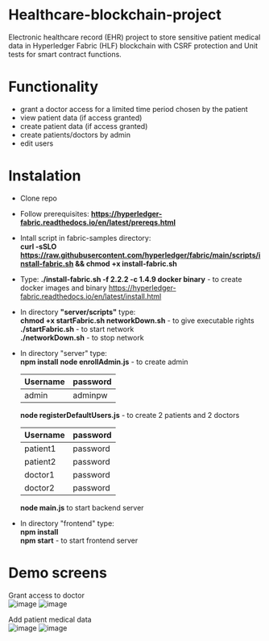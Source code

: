 # Healthcare-blockchain-project
Electronic healthcare record (EHR) project to store sensitive patient medical data in Hyperledger Fabric (HLF) blockchain with CSRF protection and Unit tests for smart contract functions.

# Functionality
- grant a doctor access for a limited time period chosen by the patient
- view patient data (if access granted)
- create patient data (if access granted)
- create patients/doctors by admin
- edit users

# Instalation
- Clone repo
- Follow prerequisites: **https://hyperledger-fabric.readthedocs.io/en/latest/prereqs.html**
- Intall script in fabric-samples directory:  
  **curl -sSLO https://raw.githubusercontent.com/hyperledger/fabric/main/scripts/install-fabric.sh && chmod +x install-fabric.sh**
- Type: **./install-fabric.sh -f 2.2.2 -c 1.4.9 docker binary** - to create docker images and binary https://hyperledger-fabric.readthedocs.io/en/latest/install.html
- In directory **"server/scripts"** type:  
  **chmod +x startFabric.sh networkDown.sh** - to give executable rights  
  **./startFabric.sh** - to start network  
  **./networkDown.sh** - to stop network  
- In directory "server" type:  
  **npm install**
  **node enrollAdmin.js** - to create admin  

  | Username | password |
  | --- | --- |
  | admin | adminpw |  

  **node registerDefaultUsers.js** - to create 2 patients and 2 doctors  

  | Username | password |
  | --- | --- |
  | patient1 | password |
  | patient2 | password |
  | doctor1 | password |
  | doctor2 | password |
  
  **node main.js** to start backend server
 - In directory "frontend" type:  
   **npm install**  
   **npm start** - to start frontend server  
 
 # Demo screens
 Grant access to doctor  
![image](https://github.com/raczylos/Healthcare-blockchain-project/assets/82103059/1b659639-c6fe-4cf4-9c3d-0e9eac1b783a)
![image](https://github.com/raczylos/Healthcare-blockchain-project/assets/82103059/a3078130-ef30-4052-9719-aac86917f85a)


Add patient medical data  
![image](https://github.com/raczylos/Healthcare-blockchain-project/assets/82103059/34f1b602-ee8a-4c30-aca8-5678f4304ba7)
![image](https://github.com/raczylos/Healthcare-blockchain-project/assets/82103059/9fac7338-ef10-45de-b476-38c2a81d3c8e)
